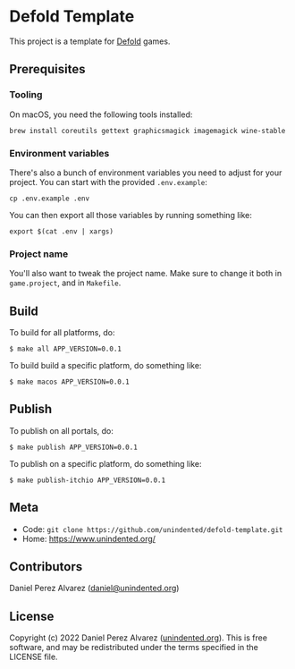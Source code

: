 # Defold Template

This project is a template for [Defold](https://defold.com) games.

## Prerequisites

### Tooling

On macOS, you need the following tools installed:

```
brew install coreutils gettext graphicsmagick imagemagick wine-stable
```

### Environment variables

There's also a bunch of environment variables you need to adjust for your project. You can start with the provided `.env.example`:

```
cp .env.example .env
```

You can then export all those variables by running something like:

```
export $(cat .env | xargs)
```

### Project name

You'll also want to tweak the project name. Make sure to change it both in `game.project`, and in `Makefile`.

## Build

To build for all platforms, do:

```
$ make all APP_VERSION=0.0.1
```

To build build a specific platform, do something like:

```
$ make macos APP_VERSION=0.0.1
```

## Publish

To publish on all portals, do:

```
$ make publish APP_VERSION=0.0.1
```

To publish on a specific platform, do something like:

```
$ make publish-itchio APP_VERSION=0.0.1
```

## Meta

- Code: `git clone https://github.com/unindented/defold-template.git`
- Home: <https://www.unindented.org/>

## Contributors

Daniel Perez Alvarez ([daniel@unindented.org](mailto:daniel@unindented.org))

## License

Copyright (c) 2022 Daniel Perez Alvarez ([unindented.org](https://www.unindented.org/)). This is free software, and may be redistributed under the terms specified in the LICENSE file.
